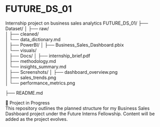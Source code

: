 # FUTURE_DS_01
Internship project on business sales analytics
FUTURE_DS_01/
├── Dataset/
│   ├── raw/                        
│   ├── cleaned/                   
│   └── data_dictionary.md         
│
├── PowerBI/
│   ├── Business_Sales_Dashboard.pbix   
│   └── visuals/                        
│
├── Docs/
│   ├── internship_brief.pdf       
│   ├── methodology.md            
│   └── insights_summary.md       
│
├── Screenshots/
│   ├── dashboard_overview.png     
│   ├── sales_trends.png           
│   └── performance_metrics.png    

├── README.md                      
                     
🚧 Project in Progress  
This repository outlines the planned structure for my Business Sales Dashboard project under the Future Interns Fellowship. Content will be added as the project evolves.
